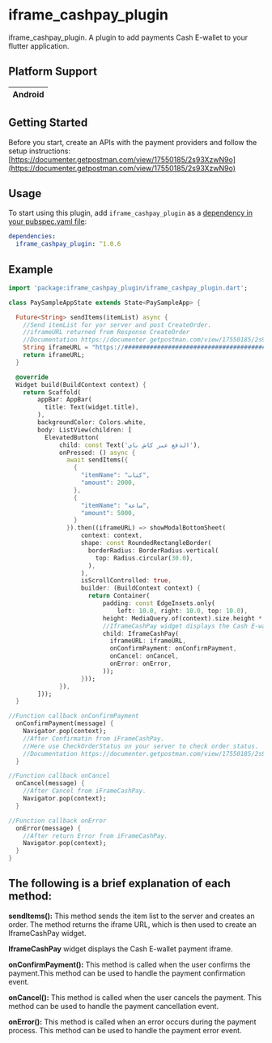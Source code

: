 # iframe_cashpay_plugin

iframe_cashpay_plugin.
A plugin to add payments Cash E-wallet to your flutter application.

## Platform Support

| Android |
| :-----: |

## Getting Started

Before you start, create an APIs with the payment providers and follow the setup instructions:
[https://documenter.getpostman.com/view/17550185/2s93XzwN9o](https://documenter.getpostman.com/view/17550185/2s93XzwN9o)

## Usage

To start using this plugin, add `iframe_cashpay_plugin` as a [dependency in your pubspec.yaml file](https://flutter.io/platform-plugins/):

```yaml
dependencies:
  iframe_cashpay_plugin: ^1.0.6
```

## Example

```dart
import 'package:iframe_cashpay_plugin/iframe_cashpay_plugin.dart';

class PaySampleAppState extends State<PaySampleApp> {

  Future<String> sendItems(itemList) async {
    //Send itemList for yor server and post CreateOrder.
    //iframeURL returned from Response CreateOrder
    //Documentation https://documenter.getpostman.com/view/17550185/2s93XzwN9o
    String iframeURL = "https://############################################";
    return iframeURL;
  }

  @override
  Widget build(BuildContext context) {
    return Scaffold(
        appBar: AppBar(
          title: Text(widget.title),
        ),
        backgroundColor: Colors.white,
        body: ListView(children: [
          ElevatedButton(
              child: const Text('الدفع عبر كاش باي'),
              onPressed: () async {
                await sendItems({
                  {
                    "itemName": "كتاب",
                    "amount": 2000,
                  },
                  {
                    "itemName": "ساعة",
                    "amount": 5000,
                  }
                }).then((iframeURL) => showModalBottomSheet(
                    context: context,
                    shape: const RoundedRectangleBorder(
                      borderRadius: BorderRadius.vertical(
                        top: Radius.circular(30.0),
                      ),
                    ),
                    isScrollControlled: true,
                    builder: (BuildContext context) {
                      return Container(
                          padding: const EdgeInsets.only(
                              left: 10.0, right: 10.0, top: 10.0),
                          height: MediaQuery.of(context).size.height * 0.7,
                          //IframeCashPay widget displays the Cash E-wallet payment iframe.
                          child: IframeCashPay(
                            iframeURL: iframeURL,
                            onConfirmPayment: onConfirmPayment,
                            onCancel: onCancel,
                            onError: onError,
                          ));
                    }));
              }),
        ]));
  }

//Function callback onConfirmPayment
  onConfirmPayment(message) {
    Navigator.pop(context);
    //After Confirmatin from iFrameCashPay.
    //Here use CheckOrderStatus on your server to check order status.
    //Documentation https://documenter.getpostman.com/view/17550185/2s93XzwN9o
  }

//Function callback onCancel
  onCancel(message) {
    //After Cancel from iFrameCashPay.
    Navigator.pop(context);
  }

//Function callback onError
  onError(message) {
    //After return Error from iFrameCashPay.
    Navigator.pop(context);
  }
}
```

## The following is a brief explanation of each method:

**sendItems():** This method sends the item list to the server and creates an order. The method returns the iframe URL, which is then used to create an IframeCashPay widget.

**IframeCashPay** widget displays the Cash E-wallet payment iframe.

**onConfirmPayment():** This method is called when the user confirms the payment.This method can be used to handle the payment confirmation event.

**onCancel():** This method is called when the user cancels the payment. This method can be used to handle the payment cancellation event.

**onError():** This method is called when an error occurs during the payment process. This method can be used to handle the payment error event.
